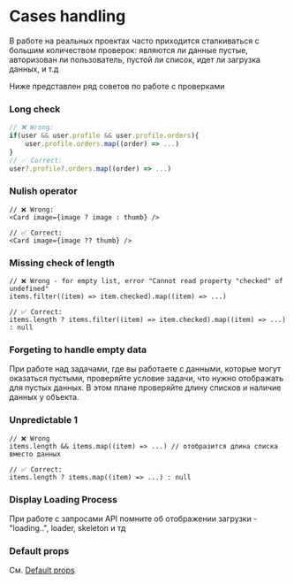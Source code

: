 # Cases handling

В работе на реальных проектах часто приходится сталкиваться с большим количеством проверок: являются ли данные пустые, авторизован ли пользователь, пустой ли список, идет ли загрузка данных, и т.д

Ниже представлен ряд советов по работе с проверками

### Long check 

```js
// ❌ Wrong:
if(user && user.profile && user.profile.orders){
    user.profile.orders.map((order) => ...)
}
// ✅ Correct:
user?.profile?.orders.map((order) => ...)

```

### Nulish operator

```tsx
// ❌ Wrong:
<Card image={image ? image : thumb} />

// ✅ Correct:
<Card image={image ?? thumb} />
```

### Missing check of length

```tsx
// ❌ Wrong - for empty list, error "Cannot read property "checked" of undefined"
items.filter((item) => item.checked).map((item) => ...)

// ✅ Correct:
items.length ? items.filter((item) => item.checked).map((item) => ...) : null
```

### Forgeting to handle empty data

При работе над задачами, где вы работаете с данными, которые могут оказаться пустыми, проверяйте условие задачи, что нужно отображать для пустых данных. В этом плане проверяйте длину списков и наличие данных у объекта.

### Unpredictable 1

```tsx
// ❌ Wrong 
items.length && items.map((item) => ...) // отобразится длина списка вместо данных

// ✅ Correct:
items.length ? items.map((item) => ...) : null
```

### Display Loading Process

При работе с запросами API помните об отображении загрузки - "loading..", loader, skeleton и тд

### Default props

См. [Default props](../React/DefaultProps.md)
